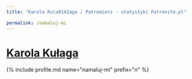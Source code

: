 ```yaml
---
title: "Karola Ku\u0142aga | Patromierz - statystyki Patronite.pl"

permalink: /namaluj-mi
---
```


# [Karola Kułaga](https://patronite.pl/namaluj-mi)

{% include profile.md name="namaluj-mi" prefix="n" %}
